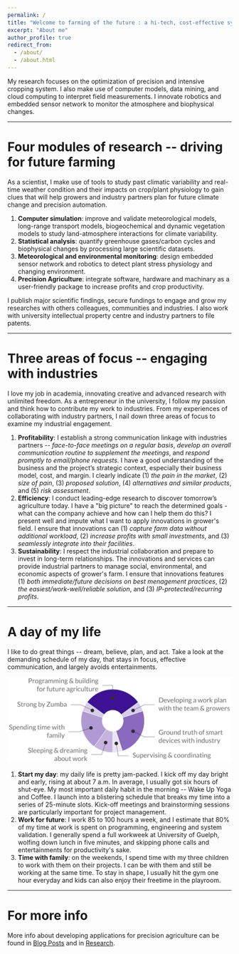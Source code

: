 ```yaml
---
permalink: /
title: "Welcome to farming of the future : a hi-tech, cost-effective system of growing food sustainably and precisely for the masses."
excerpt: "About me"
author_profile: true
redirect_from: 
  - /about/
  - /about.html
---
```


My research focuses on the optimization of precision and intensive cropping system. I also make use of computer models, data mining, and cloud computing to interpret field measurements. I innovate robotics and embedded sensor network to monitor the atmosphere and biophysical changes.

------

Four modules of research -- driving for future farming
======

As a scientist, I make use of tools to study past climatic variability and real-time weather condition and their impacts on crop/plant physiology to gain clues that will help growers and industry partners plan for future climate change and precision automation.

1. **Computer simulation**: improve and validate meteorological models, long-range transport models, biogeochemical and dynamic vegetation models to study land-atmosphere interactions for climate variability.
1. **Statistical analysis**: quantify greenhouse gases/carbon cycles and biophysical changes by processing large scientific datasets.
1. **Meteorological and environmental monitoring**: design embedded sensor network and robotics to detect plant stress physiology and changing environment.
1. **Precision Agriculture**: integrate software, hardware and machinary as a user-friendly package to increase profits and crop productivity.

I publish major scientific findings, secure fundings to engage and grow my researches with others colleagues, communities and industries. I also work with university intellectual property centre and industry partners to file patents.


------

Three areas of focus -- engaging with industries
======

I love my job in academia, innovating creative and advanced research with unlimited freedom. As a entrepreneur in the university, I follow my passion and think how to contribute my work to industries. From my experiences of collaborating with industry partners, I nail down three areas of focus to examine my industrial engagement.

1. **Profitability**: I establish a strong communication linkage with industries partners -- *face-to-face meetings on a regular basis*, *develop an overall communication routine to supplement the meetings*, and *respond promptly to email/phone requests*. I have a good understanding of the business and the project’s strategic context, especially their business model, cost, and margin. I clearly indicate (1) *the pain in the market*, (2) *size of pain*, (3) *proposed solution*, (4) *alternatives and similar products*, and (5) *risk assessment*. 
1. **Efficiency**: I conduct leading-edge research to discover tomorrow’s agriculture today. I have a "big picture" to reach the determined goals - what can the company achieve and how can I help them do this? I present well and impute what I want to apply innovations in grower's field. I ensure that innovations can (1) *capture farm data without additional workload*, (2) *increase profits with small investments*, and (3) *seamlessly integrate into their facilities*.
1. **Sustainability**: I respect the industrial collaboration and prepare to invest in long-term relationships. The innovations and services can provide industrial partners to manage social, environmental, and economic aspects of grower's farm. I ensure that innovations features (1) *both immediate/future decisions on best menagement practices*, (2) *the easiest/work-well/reliable solution*, and (3) *IP-protected/recurring profits*.


------

A day of my life
======

I like to do great things -- dream, believe, plan, and act. Take a look at the demanding schedule of my day, that stays in focus, effective communication, and largely avoids entertainments.

![A look at the demanding schedule of my day](/images/DayofLife.png)


1. **Start my day**: my daily life is pretty jam-packed. I kick off my day bright and early, rising at about 7 a.m. In average, I usually got six hours of shut-eye. My most important daily habit in the morning -- Wake Up Yoga and Coffee. I launch into a blistering schedule that breaks my time into a series of 25-minute slots. Kick-off meetings and brainstorming sessions are particularly important for project management.
1. **Work for future**: I work 85 to 100 hours a week, and I estimate that 80% of my time at work is spent on programming, engineering and system validation. I generally spend a full workweek at University of Guelph, wolfing down lunch in five minutes, and skipping phone calls and entertainments for productivity's sake.
1. **Time with family**: on the weekends, I spend time with my three children to work with them on their projects. I can be with them and still be working at the same time. To stay in shape, I usually hit the gym one hour everyday and kids can also enjoy their freetime in the playroom.

------

For more info
======

More info about developing applications for precision agriculture can be found in [Blog Posts](https://changks.github.io/year-archive/) and in [Research](https://changks.github.io/research/).
